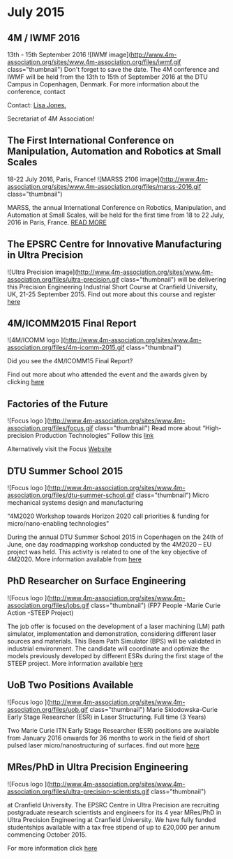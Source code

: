 # July 2015

## 4M / IWMF 2016

13th - 15th September 2016
![IWMf image](http://www.4m-association.org/sites/www.4m-association.org/files/iwmf.gif class="thumbnail")
Don't forget to save the date. The 4M conference and IWMF will be held from the 13th to 15th of September 2016 at the DTU Campus in Copenhagen, Denmark. 
For more information about the conference, contact <p>Contact: <a href="mailto:lisa.jones@ctechinnovation.com">Lisa Jones.</strong></a></p>Secretariat of 4M Association!

## The First International Conference on Manipulation, Automation and Robotics at Small Scales

18-22 July 2016, Paris, France!
![MARSS 2106 image](http://www.4m-association.org/sites/www.4m-association.org/files/marss-2016.gif class="thumbnail")

MARSS, the annual International Conference on Robotics, Manipulation, and Automation at Small Scales, will be held for the first time from 18 to 22 July, 2016 in Paris, France.
[READ MORE](http://marss-conference.org/)

## The EPSRC Centre for Innovative Manufacturing in Ultra Precision

![Ultra Precision image](http://www.4m-association.org/sites/www.4m-association.org/files/ultra-precision.gif class="thumbnail")
will be delivering this Precision Engineering Industrial Short Course at Cranfield University, UK, 21-25 September 2015.
Find out more about this course and register [here](https://www.cranfield.ac.uk/courses/training/precision-engineering.html)

## 4M/ICOMM2015 Final Report

![4M/ICOMM logo ](http://www.4m-association.org/sites/www.4m-association.org/files/4m-icomm-2015.gif class="thumbnail")

Did you see the 4M/ICOMM15 Final Report?

Find out more about who attended the event and the awards given by clicking [here](http://www.4m-icomm-2015.polimi.it/report.php)


## Factories of the Future

![Focus logo ](http://www.4m-association.org/sites/www.4m-association.org/files/focus.gif class="thumbnail")
Read more about “High-precision Production Technologies” Follow this [link](http://www.focusonfof.eu/downloads/news/focus-press-release-16062015.pdf)

Alternatively visit the Focus [Website](http://www.focusonfof.eu/)


## DTU Summer School 2015

![Focus logo ](http://www.4m-association.org/sites/www.4m-association.org/files/dtu-summer-school.gif class="thumbnail")
Micro mechanical  systems design and manufacturing
  
“4M2020 Workshop towards Horizon 2020 call priorities & funding for micro/nano-enabling technologies”

During the annual DTU Summer School 2015 in Copenhagen on the 24th of June, one day roadmapping workshop conducted by the 4M2020 – EU project was held. This activity is related to one of the key objective of 4M2020. More information available from [here](http://www.4m-association.org/content/DTU-Summer-School)


## PhD Researcher on Surface Engineering

![Focus logo ](http://www.4m-association.org/sites/www.4m-association.org/files/jobs.gif class="thumbnail")
(FP7 People -Marie Curie Action -STEEP Project)
 
The job offer is focused on the development of a laser machining (LM) path simulator, implementation and demonstration, considering different laser sources and materials. This Beam Path Simulator (BPS) will be validated in industrial environment. The candidate will coordinate and optimize the models previously developed by different ESRs during the first stage of the STEEP project. More information available [here](http://ec.europa.eu/euraxess/index.cfm/jobs/jobDetails/33967154)


## UoB Two Positions Available

![Focus logo ](http://www.4m-association.org/sites/www.4m-association.org/files/uob.gif class="thumbnail")
Marie Sklodowska-Curie Early Stage Researcher (ESR) in Laser Structuring.
Full time (3 Years)

Two Marie Curie ITN Early Stage Researcher (ESR) positions are available from January 2016 onwards for 36 months to work in the field of short pulsed laser micro/nanostructuring of surfaces. find out more [here](https://atsv7.wcn.co.uk/search_engine/jobs.cgi?amNvZGU9MTQ3NTQ3MSZ2dF90ZW1wbGF0ZT03Njcmb3duZXI9NTAzMjUyMSZvd25lcnR5cGU9ZmFpciZicmFuZF9pZD0wJnZhY2Zpcm0udmFjdGl0bGU9NTI4NjkmcG9zdGluZ19jb2RlPTExNyZyZXFzaWc9MTQzNjE3MDQ1MS02OTJiZTlkMDgxNWI0MGJlMjJmM2E5YTczMjZkMjBhNzIyODU1NWEw&jcode=1475471&vt_template=767&owner=5032521&ownertype=fair&brand_id=0&vacfirm.vactitle=52869&posting_code=117&reqsig=1436170451-692be9d0815b40be22f3a9a7326d20a7228555a0)


## MRes/PhD in Ultra Precision Engineering

![Focus logo ](http://www.4m-association.org/sites/www.4m-association.org/files/ultra-precision-scientists.gif class="thumbnail")

at Cranfield University. The EPSRC Centre in Ultra Precision are recruiting postgraduate research scientists and engineers for its 4 year MRes/PhD in Ultra Precision Engineering at Cranfield University.  We have fully funded studentships available with a tax free stipend of up to £20,000 per annum commencing October 2015.
 
For more information click [here](http://www.ultraprecision.org/research/vacancies/)